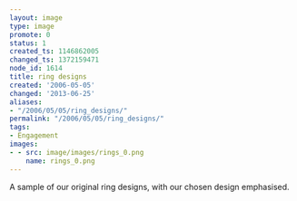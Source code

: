 ```yaml
---
layout: image
type: image
promote: 0
status: 1
created_ts: 1146862005
changed_ts: 1372159471
node_id: 1614
title: ring designs
created: '2006-05-05'
changed: '2013-06-25'
aliases:
- "/2006/05/05/ring_designs/"
permalink: "/2006/05/05/ring_designs/"
tags:
- Engagement
images:
- - src: image/images/rings_0.png
    name: rings_0.png
---
```

A sample of our original ring designs, with our chosen design emphasised.
